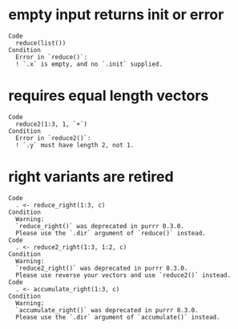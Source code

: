 # empty input returns init or error

    Code
      reduce(list())
    Condition
      Error in `reduce()`:
      ! `.x` is empty, and no `.init` supplied.

# requires equal length vectors

    Code
      reduce2(1:3, 1, `+`)
    Condition
      Error in `reduce2()`:
      ! `.y` must have length 2, not 1.

# right variants are retired

    Code
      . <- reduce_right(1:3, c)
    Condition
      Warning:
      `reduce_right()` was deprecated in purrr 0.3.0.
      Please use the `.dir` argument of `reduce()` instead.
    Code
      . <- reduce2_right(1:3, 1:2, c)
    Condition
      Warning:
      `reduce2_right()` was deprecated in purrr 0.3.0.
      Please use reverse your vectors and use `reduce2()` instead.
    Code
      . <- accumulate_right(1:3, c)
    Condition
      Warning:
      `accumulate_right()` was deprecated in purrr 0.3.0.
      Please use the `.dir` argument of `accumulate()` instead.

